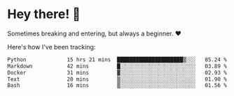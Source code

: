 # Hey there! 👋
Sometimes breaking and entering, but always a beginner. ❤️

Here's how I've been tracking:
<!--START_SECTION:waka-->

```txt
Python             15 hrs 21 mins  █████████████████████▒░░░   85.24 %
Markdown           42 mins         █░░░░░░░░░░░░░░░░░░░░░░░░   03.89 %
Docker             31 mins         ▓░░░░░░░░░░░░░░░░░░░░░░░░   02.93 %
Text               20 mins         ▒░░░░░░░░░░░░░░░░░░░░░░░░   01.90 %
Bash               16 mins         ▒░░░░░░░░░░░░░░░░░░░░░░░░   01.56 %
```

<!--END_SECTION:waka-->
